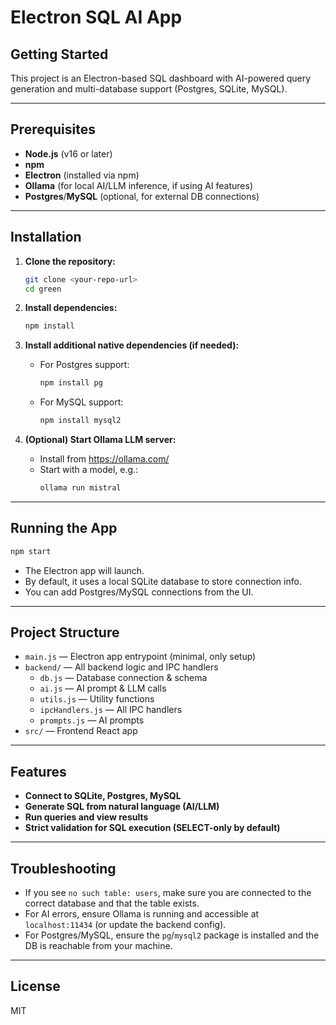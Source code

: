 # Electron SQL AI App

## Getting Started

This project is an Electron-based SQL dashboard with AI-powered query generation and multi-database support (Postgres, SQLite, MySQL).

---

## Prerequisites

- **Node.js** (v16 or later)
- **npm**
- **Electron** (installed via npm)
- **Ollama** (for local AI/LLM inference, if using AI features)
- **Postgres**/**MySQL** (optional, for external DB connections)

---

## Installation

1. **Clone the repository:**
   ```bash
   git clone <your-repo-url>
   cd green
   ```

2. **Install dependencies:**
   ```bash
   npm install
   ```

3. **Install additional native dependencies (if needed):**
   - For Postgres support:
     ```bash
     npm install pg
     ```
   - For MySQL support:
     ```bash
     npm install mysql2
     ```

4. **(Optional) Start Ollama LLM server:**
   - Install from https://ollama.com/
   - Start with a model, e.g.:
     ```bash
     ollama run mistral
     ```

---

## Running the App

```bash
npm start
```

- The Electron app will launch.
- By default, it uses a local SQLite database to store connection info.
- You can add Postgres/MySQL connections from the UI.

---

## Project Structure

- `main.js` — Electron app entrypoint (minimal, only setup)
- `backend/` — All backend logic and IPC handlers
  - `db.js` — Database connection & schema
  - `ai.js` — AI prompt & LLM calls
  - `utils.js` — Utility functions
  - `ipcHandlers.js` — All IPC handlers
  - `prompts.js` — AI prompts
- `src/` — Frontend React app

---

## Features

- **Connect to SQLite, Postgres, MySQL**
- **Generate SQL from natural language (AI/LLM)**
- **Run queries and view results**
- **Strict validation for SQL execution (SELECT-only by default)**

---

## Troubleshooting

- If you see `no such table: users`, make sure you are connected to the correct database and that the table exists.
- For AI errors, ensure Ollama is running and accessible at `localhost:11434` (or update the backend config).
- For Postgres/MySQL, ensure the `pg`/`mysql2` package is installed and the DB is reachable from your machine.

---

## License

MIT
